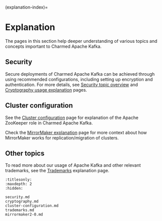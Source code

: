 (explanation-index)=
# Explanation

The pages in this section help deeper understanding of various topics and concepts important to Charmed Apache Kafka.

## Security

Secure deployments of Charmed Apache Kafka can be achieved through using recommended configurations, including setting up encryption and authentication.
For more details, see [Security topic overview](explanation-security) and [Cryptography usage explanation](explanation-cryptography) pages.

## Cluster configuration

See the [Cluster configuration](explanation-cluster-configuration) page for explanation of the Apache ZooKeeper role in Charmed Apache Kafka.

Check the [MirrorMaker explanation](explanation-mirrormaker2-0) page for more context about how MirrorMaker works for replication/migration of clusters.

## Other topics

To read more about our usage of Apache Kafka and other relevant trademarks, see the [Trademarks](explanation-trademarks) explanation page.

```{toctree}
:titlesonly:
:maxdepth: 2
:hidden:

security.md
cryptography.md
cluster-configuration.md
trademarks.md
mirrormaker2-0.md
```
